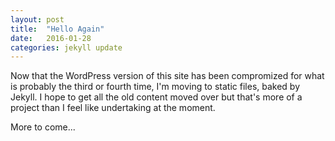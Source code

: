 ```yaml
---
layout: post
title:  "Hello Again"
date:   2016-01-28
categories: jekyll update
---
```


Now that the WordPress version of this site has been compromized for what is probably the third or fourth time, I'm moving to static files, baked by Jekyll. I hope to get all the old content moved over but that's more of a project than I feel like undertaking at the moment.

More to come...

